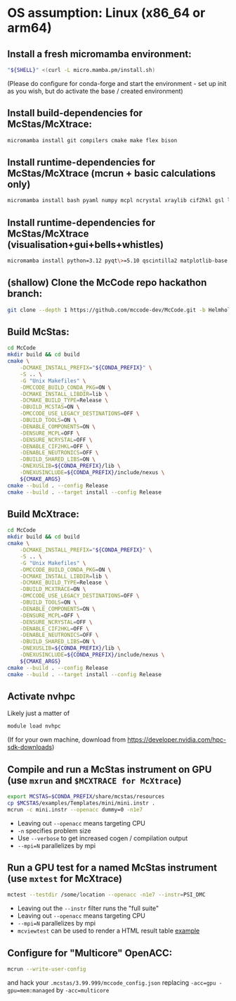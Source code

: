 # OS assumption: Linux (x86_64 or arm64)

## Install a fresh micromamba environment:
```bash 
"${SHELL}" <(curl -L micro.mamba.pm/install.sh)
```
(Please do configure for conda-forge and start the environment - set up init as you wish, but do activate the base / created environment)

## Install build-dependencies for McStas/McXtrace:
```bash 
micromamba install git compilers cmake make flex bison
```

## Install runtime-dependencies for McStas/McXtrace (mcrun + basic calculations only)
```bash 
micromamba install bash pyaml numpy mcpl ncrystal xraylib cif2hkl gsl libnexus openmpi=4 ucx
```

## Install runtime-dependencies for McStas/McXtrace (visualisation+gui+bells+whistles)
```bash 
micromamba install python=3.12 pyqt\>=5.10 qscintilla2 matplotlib-base tornado\>=5 scipy pillow pyqtgraph qtpy nodejs ply rsync jinja2 mcstasscript jupytext jupyterlab nexpy
```

## (shallow) Clone the McCode repo hackathon branch:
```bash 
git clone --depth 1 https://github.com/mccode-dev/McCode.git -b Helmholtz-hackathon-2025
```

## Build McStas:
```bash 
cd McCode
mkdir build && cd build
cmake \
    -DCMAKE_INSTALL_PREFIX="${CONDA_PREFIX}" \
    -S .. \
    -G "Unix Makefiles" \
    -DMCCODE_BUILD_CONDA_PKG=ON \
    -DCMAKE_INSTALL_LIBDIR=lib \
    -DCMAKE_BUILD_TYPE=Release \
    -DBUILD_MCSTAS=ON \
    -DMCCODE_USE_LEGACY_DESTINATIONS=OFF \
    -DBUILD_TOOLS=ON \
    -DENABLE_COMPONENTS=ON \
    -DENSURE_MCPL=OFF \
    -DENSURE_NCRYSTAL=OFF \
    -DENABLE_CIF2HKL=OFF \
    -DENABLE_NEUTRONICS=OFF \
    -DBUILD_SHARED_LIBS=ON \
    -DNEXUSLIB=${CONDA_PREFIX}/lib \
    -DNEXUSINCLUDE=${CONDA_PREFIX}/include/nexus \
    ${CMAKE_ARGS}
cmake --build . --config Release
cmake --build . --target install --config Release
```

## Build McXtrace:
```bash 
cd McCode
mkdir build && cd build
cmake \
    -DCMAKE_INSTALL_PREFIX="${CONDA_PREFIX}" \
    -S .. \
    -G "Unix Makefiles" \
    -DMCCODE_BUILD_CONDA_PKG=ON \
    -DCMAKE_INSTALL_LIBDIR=lib \
    -DCMAKE_BUILD_TYPE=Release \
    -DBUILD_MCXTRACE=ON \
    -DMCCODE_USE_LEGACY_DESTINATIONS=OFF \
    -DBUILD_TOOLS=ON \
    -DENABLE_COMPONENTS=ON \
    -DENSURE_MCPL=OFF \
    -DENSURE_NCRYSTAL=OFF \
    -DENABLE_CIF2HKL=OFF \
    -DENABLE_NEUTRONICS=OFF \
    -DBUILD_SHARED_LIBS=ON \
    -DNEXUSLIB=${CONDA_PREFIX}/lib \
    -DNEXUSINCLUDE=${CONDA_PREFIX}/include/nexus \
    ${CMAKE_ARGS}
cmake --build . --config Release
cmake --build . --target install --config Release
```

## Activate nvhpc
Likely just a matter of
```bash 
module load nvhpc
``` 
(If for your own machine, download from https://developer.nvidia.com/hpc-sdk-downloads) 

## Compile and run a McStas instrument on GPU (use `mxrun` and `$MCXTRACE for McXtrace`)
```bash
export MCSTAS=$CONDA_PREFIX/share/mcstas/resources
cp $MCSTAS/examples/Templates/mini/mini.instr .
mcrun -c mini.instr --openacc dummy=0 -n1e7
```
* Leaving out `--openacc` means targeting CPU
* `-n` specifies problem size
* Use `--verbose` to get increased cogen / compilation output
* `--mpi=N` parallelizes by mpi


## Run a GPU test for a named McStas instrument (use `mxtest` for McXtrace)
```bash 
mctest --testdir /some/location --openacc -n1e7 --instr=PSI_DMC
```
* Leaving out the `--instr` filter runs the "full suite"
* Leaving out `--openacc` means targeting CPU
* `--mpi=N` parallelizes by mpi
* `mcviewtest` can be used to render a HTML result table [example](https://new-nightly.mcstas.org/2025-03-14_output.html) 

## Configure for "Multicore" OpenACC:
```bash
mcrun --write-user-config
```
and hack your `.mcstas/3.99.999/mccode_config.json` replacing `-acc=gpu -gpu=mem:managed` by `-acc=multicore`
